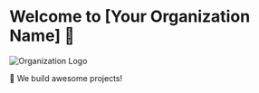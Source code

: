 # Welcome to [Your Organization Name] 👋

![Organization Logo](https://raw.githubusercontent.com/your-org-name/your-repo/main/path-to-your-image.png)

🚀 We build awesome projects!
